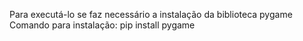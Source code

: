 Para executá-lo se faz necessário a instalação da biblioteca pygame
Comando para instalação:
pip install pygame
